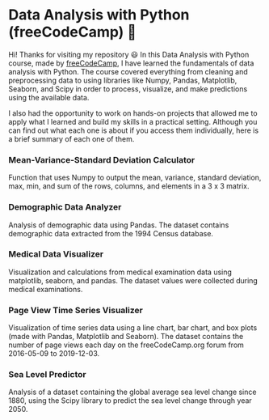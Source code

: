 # Data Analysis with Python (freeCodeCamp) 🐍
Hi! Thanks for visiting my repository 😃 In this Data Analysis with Python course, made by <a href="https://www.freecodecamp.org/">freeCodeCamp</a>, I have learned the fundamentals of data analysis with Python. The course covered everything from cleaning and preprocessing data to using libraries like Numpy, Pandas, Matplotlib, Seaborn, and Scipy in order to process, visualize, and make predictions using the available data.

I also had the opportunity to work on hands-on projects that allowed me to apply what I learned and build my skills in a practical setting. Although you can find out what each one is about if you access them individually, here is a brief summary of each one of them.

### Mean-Variance-Standard Deviation Calculator
Function that uses Numpy to output the mean, variance, standard deviation, max, min, and sum of the rows, columns, and elements in a 3 x 3 matrix.

### Demographic Data Analyzer
Analysis of demographic data using Pandas. The dataset contains demographic data extracted from the 1994 Census database.

### Medical Data Visualizer
Visualization and calculations from medical examination data using matplotlib, seaborn, and pandas. The dataset values were collected during medical examinations.

### Page View Time Series Visualizer
Visualization of time series data using a line chart, bar chart, and box plots (made with Pandas, Matplotlib and Seaborn). The dataset contains the number of page views each day on the freeCodeCamp.org forum from 2016-05-09 to 2019-12-03.

### Sea Level Predictor
Analysis of a dataset containing the global average sea level change since 1880, using the Scipy library to predict the sea level change through year 2050.

